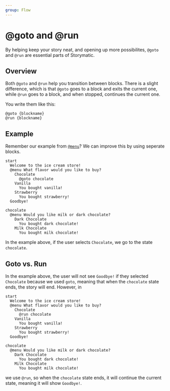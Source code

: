 ```yaml
---
group: Flow
---
```


# @goto and @run
By helping keep your story neat, and opening up more possibilites, `@goto` and `@run` are essential parts of Storymatic.

## Overview
Both `@goto` and `@run` help you transition between blocks. There is a slight difference, which is that `@goto` goes to a block and exits the current one, while `@run` goes to a block, and when stopped, continues the current one.

You write them like this:
```
@goto {blockname}
@run {blockname}
```

## Example
Remember our example from [`@menu`](menu)? We can improve this by using seperate blocks.
``` storymatic
start
  Welcome to the ice cream store!
  @menu What flavor would you like to buy?
    Chocolate
      @goto chocolate
    Vanilla
      You bought vanilla!
    Strawberry
      You bought strawberry!
  Goodbye!

chocolate
  @menu Would you like milk or dark chocolate?
    Dark Chocolate
      You bought dark chocolate!
    Milk Chocolate
      You bought milk chocolate!
```

In the example above, if the user selects `Chocolate`, we go to the state `chocolate`.

## Goto vs. Run

In the example above, the user will not see `Goodbye!` if they selected `Chocolate` because we used `goto`, meaning that when the `chocolate` state ends, the story will end.
However, in
``` storymatic
start
  Welcome to the ice cream store!
  @menu What flavor would you like to buy?
    Chocolate
      @run chocolate
    Vanilla
      You bought vanilla!
    Strawberry
      You bought strawberry!
  Goodbye!

chocolate
  @menu Would you like milk or dark chocolate?
    Dark Chocolate
      You bought dark chocolate!
    Milk Chocolate
      You bought milk chocolate!
```
we use `@run`, so when the `chocolate` state ends, it will continue the current state, meaning it will show `Goodbye!`.
